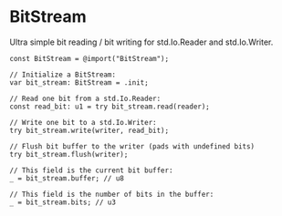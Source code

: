 # BitStream

Ultra simple bit reading / bit writing for std.Io.Reader and std.Io.Writer.

```zig
const BitStream = @import("BitStream");

// Initialize a BitStream:
var bit_stream: BitStream = .init;

// Read one bit from a std.Io.Reader:
const read_bit: u1 = try bit_stream.read(reader);

// Write one bit to a std.Io.Writer:
try bit_stream.write(writer, read_bit);

// Flush bit buffer to the writer (pads with undefined bits)
try bit_stream.flush(writer);

// This field is the current bit buffer:
_ = bit_stream.buffer; // u8

// This field is the number of bits in the buffer:
_ = bit_stream.bits; // u3
```
